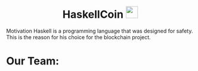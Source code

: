 

<h1 align="center">HaskellCoin</a> 
<img src="https://github.com/blackcater/blackcater/raw/main/images/Hi.gif" height="32"/></h1>

 Motivation
Haskell is a programming language that was designed for safety. This is the reason for his choice for the blockchain project.

# Our Team:
